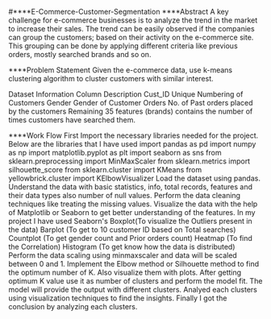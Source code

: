 #****E-Commerce-Customer-Segmentation
****Abstract
A key challenge for e-commerce businesses is to analyze the trend in the market to increase their sales. The trend can be easily observed if the companies can group the customers; based on their activity on the e-commerce site. This grouping can be done by applying different criteria like previous orders, mostly searched brands and so on.

****Problem Statement
Given the e-commerce data, use k-means clustering algorithm to cluster customers with similar interest.

Dataset Information
Column	Description
Cust_ID	Unique Numbering of Customers
Gender	Gender of Customer
Orders	No. of Past orders placed by the customers
Remaining 35 features (brands) contains the number of times customers have searched them.

****Work Flow
First Import the necessary libraries needed for the project. Below are the libraries that I have used
import pandas as pd
import numpy as np
import matplotlib.pyplot as plt
import seaborn as sns
from sklearn.preprocessing import MinMaxScaler
from sklearn.metrics import silhouette_score
from sklearn.cluster import KMeans
from yellowbrick.cluster import KElbowVisualizer
Load the dataset using pandas.
Understand the data with basic statistics, info, total records, features and their data types also number of null values.
Perform the data cleaning techniques like treating the missing values.
Visualize the data with the help of Matplotlib or Seaborn to get better understanding of the features.
In my project I have used Seaborn's
Boxplot(To visualize the Outliers present in the data)
Barplot (To get to 10 customer ID based on Total searches)
Countplot (To get gender count and Prior orders count)
Heatmap (To find the Correlation)
Histogram (To get know how the data is distributed)
Perform the data scaling using minmaxscaler and data will be scaled between 0 and 1.
Implement the Elbow method or Silhouette method to find the optimum number of K. Also visualize them with plots.
After getting optimum K value use it as number of clusters and perform the model fit.
The model will provide the output with different clusters.
Analyed each clusters using visualization techniques to find the insights.
Finally I got the conclusion  by analyzing each clusters.
